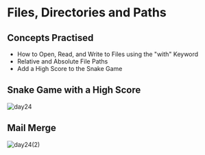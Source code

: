 # Files, Directories and Paths
## Concepts Practised
- How to Open, Read, and Write to Files using the "with" Keyword
- Relative and Absolute File Paths
- Add a High Score to the Snake Game
## Snake Game with a High Score
![day24](https://user-images.githubusercontent.com/98851253/154885228-e1f3643f-6c3b-4f2a-8ccd-4880cc657f08.gif)
## Mail Merge
![day24(2)](https://user-images.githubusercontent.com/98851253/154885509-09025d64-ef6a-4448-a1a6-18cfc4c055ff.gif)
